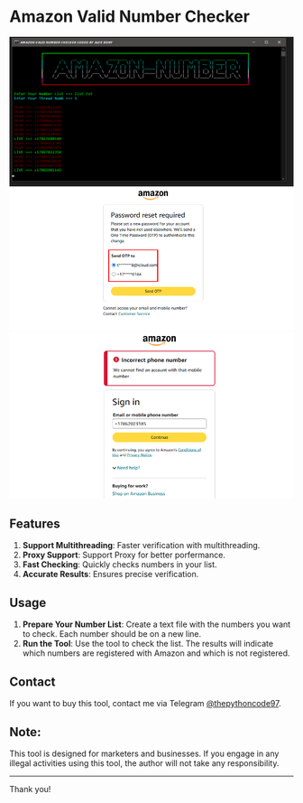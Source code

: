 # Amazon Valid Number Checker

![Amazon Number Validator](https://raw.githubusercontent.com/alexrony21/Amazon-Valid-Number-Checker/refs/heads/main/Amazon_Number_Validator.png)
![Amazon Number Validator](https://raw.githubusercontent.com/alexrony21/Amazon-Valid-Number-Checker/refs/heads/main/Live_Proof.png)
![Amazon Number Validator](https://raw.githubusercontent.com/alexrony21/Amazon-Valid-Number-Checker/refs/heads/main/Dead_Proof.png)

## Features

1. **Support Multithreading**: Faster verification with multithreading.
2. **Proxy Support**: Support Proxy for better porfermance.
3. **Fast Checking**: Quickly checks numbers in your list.
4. **Accurate Results**: Ensures precise verification.

## Usage

1. **Prepare Your Number List**: Create a text file with the numbers you want to check. Each number should be on a new line.
2. **Run the Tool**: Use the tool to check the list. The results will indicate which numbers are registered with Amazon and which is not registered.

## Contact

If you want to buy this tool, contact me via Telegram [@thepythoncode97]([https://t.me/alexrony21](https://t.me/thepythoncode97)).

## Note:
This tool is designed for marketers and businesses. If you engage in any illegal activities using this tool, the author will not take any responsibility.

---

Thank you!
